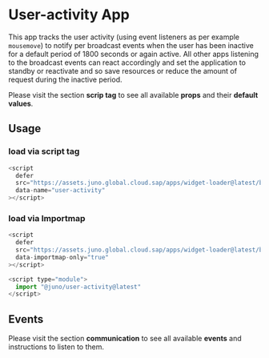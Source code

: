 # User-activity App

This app tracks the user activity (using event listeners as per example `mousemove`) to notify per broadcast events when the user has been inactive for a default period of 1800 seconds or again active. All other apps listening to the broadcast events can react accordingly and set the application to standby or reactivate and so save resources or reduce the amount of request during the inactive period.

Please visit the section **scrip tag** to see all available **props** and their **default values**.

## Usage

### load via script tag

```js
<script
  defer
  src="https://assets.juno.global.cloud.sap/apps/widget-loader@latest/build/app.js"
  data-name="user-activity"
></script>
```

### load via Importmap

```js
<script
  defer
  src="https://assets.juno.global.cloud.sap/apps/widget-loader@latest/build/app.js"
  data-importmap-only="true"
></script>

<script type="module">
  import "@juno/user-activity@latest"
</script>
```

## Events

Please visit the section **communication** to see all available **events** and instructions to listen to them.
